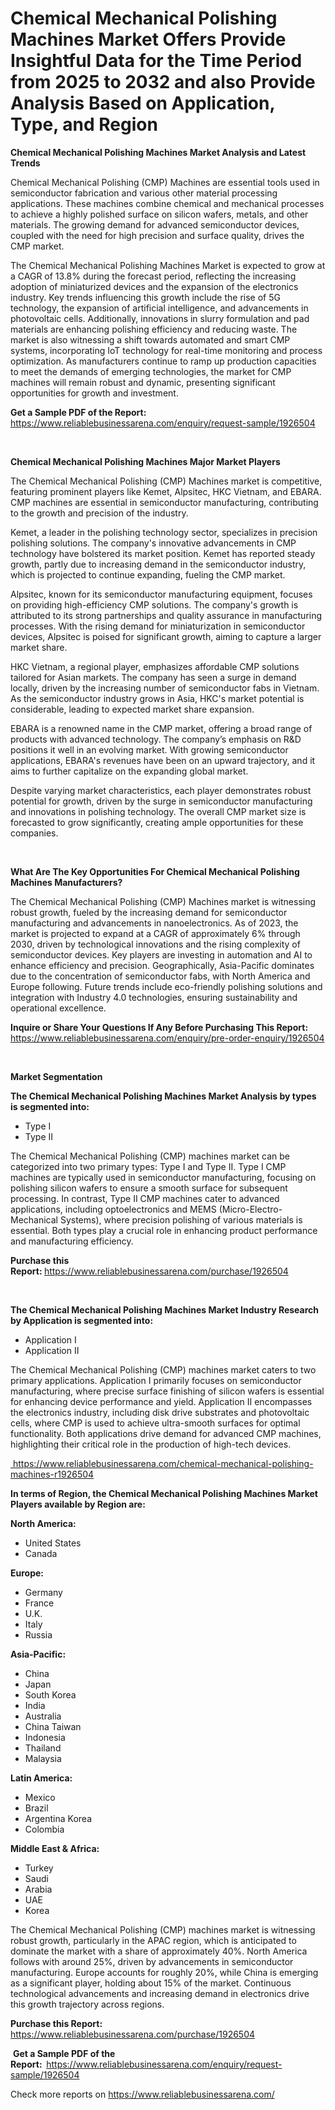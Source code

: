 <p><h1>Chemical Mechanical Polishing Machines Market Offers Provide Insightful Data for the Time Period from 2025 to 2032 and also Provide Analysis Based on Application, Type, and Region</h1></p><p><strong>Chemical Mechanical Polishing Machines Market Analysis and Latest Trends</strong></p>
<p><p>Chemical Mechanical Polishing (CMP) Machines are essential tools used in semiconductor fabrication and various other material processing applications. These machines combine chemical and mechanical processes to achieve a highly polished surface on silicon wafers, metals, and other materials. The growing demand for advanced semiconductor devices, coupled with the need for high precision and surface quality, drives the CMP market.</p><p>The Chemical Mechanical Polishing Machines Market is expected to grow at a CAGR of 13.8% during the forecast period, reflecting the increasing adoption of miniaturized devices and the expansion of the electronics industry. Key trends influencing this growth include the rise of 5G technology, the expansion of artificial intelligence, and advancements in photovoltaic cells. Additionally, innovations in slurry formulation and pad materials are enhancing polishing efficiency and reducing waste. The market is also witnessing a shift towards automated and smart CMP systems, incorporating IoT technology for real-time monitoring and process optimization. As manufacturers continue to ramp up production capacities to meet the demands of emerging technologies, the market for CMP machines will remain robust and dynamic, presenting significant opportunities for growth and investment.</p></p>
<p><strong>Get a Sample PDF of the Report:&nbsp;</strong> <a href="https://www.reliablebusinessarena.com/enquiry/request-sample/1926504?utm_campaign=3506&utm_medium=2&utm_source=Github&utm_content=ia&utm_term=28032025&utm_id=chemical-mechanical-polishing-machines">https://www.reliablebusinessarena.com/enquiry/request-sample/1926504</a></p>
<p>&nbsp;</p>
<p><strong>Chemical Mechanical Polishing Machines Major Market Players</strong></p>
<p><p>The Chemical Mechanical Polishing (CMP) Machines market is competitive, featuring prominent players like Kemet, Alpsitec, HKC Vietnam, and EBARA. CMP machines are essential in semiconductor manufacturing, contributing to the growth and precision of the industry.</p><p>Kemet, a leader in the polishing technology sector, specializes in precision polishing solutions. The company's innovative advancements in CMP technology have bolstered its market position. Kemet has reported steady growth, partly due to increasing demand in the semiconductor industry, which is projected to continue expanding, fueling the CMP market.</p><p>Alpsitec, known for its semiconductor manufacturing equipment, focuses on providing high-efficiency CMP solutions. The company's growth is attributed to its strong partnerships and quality assurance in manufacturing processes. With the rising demand for miniaturization in semiconductor devices, Alpsitec is poised for significant growth, aiming to capture a larger market share.</p><p>HKC Vietnam, a regional player, emphasizes affordable CMP solutions tailored for Asian markets. The company has seen a surge in demand locally, driven by the increasing number of semiconductor fabs in Vietnam. As the semiconductor industry grows in Asia, HKC's market potential is considerable, leading to expected market share expansion.</p><p>EBARA is a renowned name in the CMP market, offering a broad range of products with advanced technology. The company’s emphasis on R&D positions it well in an evolving market. With growing semiconductor applications, EBARA's revenues have been on an upward trajectory, and it aims to further capitalize on the expanding global market.</p><p>Despite varying market characteristics, each player demonstrates robust potential for growth, driven by the surge in semiconductor manufacturing and innovations in polishing technology. The overall CMP market size is forecasted to grow significantly, creating ample opportunities for these companies.</p></p>
<p>&nbsp;</p>
<p><strong>What Are The Key Opportunities For Chemical Mechanical Polishing Machines Manufacturers?</strong></p>
<p><p>The Chemical Mechanical Polishing (CMP) Machines market is witnessing robust growth, fueled by the increasing demand for semiconductor manufacturing and advancements in nanoelectronics. As of 2023, the market is projected to expand at a CAGR of approximately 6% through 2030, driven by technological innovations and the rising complexity of semiconductor devices. Key players are investing in automation and AI to enhance efficiency and precision. Geographically, Asia-Pacific dominates due to the concentration of semiconductor fabs, with North America and Europe following. Future trends include eco-friendly polishing solutions and integration with Industry 4.0 technologies, ensuring sustainability and operational excellence.</p></p>
<p><strong>Inquire or Share Your Questions If Any Before Purchasing This Report:</strong> <a href="https://www.reliablebusinessarena.com/enquiry/pre-order-enquiry/1926504?utm_campaign=3506&utm_medium=2&utm_source=Github&utm_content=ia&utm_term=28032025&utm_id=chemical-mechanical-polishing-machines">https://www.reliablebusinessarena.com/enquiry/pre-order-enquiry/1926504</a></p>
<p>&nbsp;</p>
<p><strong>Market Segmentation</strong></p>
<p><strong>The Chemical Mechanical Polishing Machines Market Analysis by types is segmented into:</strong></p>
<p><ul><li>Type I</li><li>Type II</li></ul></p>
<p><p>The Chemical Mechanical Polishing (CMP) machines market can be categorized into two primary types: Type I and Type II. Type I CMP machines are typically used in semiconductor manufacturing, focusing on polishing silicon wafers to ensure a smooth surface for subsequent processing. In contrast, Type II CMP machines cater to advanced applications, including optoelectronics and MEMS (Micro-Electro-Mechanical Systems), where precision polishing of various materials is essential. Both types play a crucial role in enhancing product performance and manufacturing efficiency.</p></p>
<p><strong>Purchase this Report:&nbsp;</strong><a href="https://www.reliablebusinessarena.com/purchase/1926504?utm_campaign=3506&utm_medium=2&utm_source=Github&utm_content=ia&utm_term=28032025&utm_id=chemical-mechanical-polishing-machines">https://www.reliablebusinessarena.com/purchase/1926504</a></p>
<p>&nbsp;</p>
<p><strong>The Chemical Mechanical Polishing Machines Market Industry Research by Application is segmented into:</strong></p>
<p><ul><li>Application I</li><li>Application II</li></ul></p>
<p><p>The Chemical Mechanical Polishing (CMP) machines market caters to two primary applications. Application I primarily focuses on semiconductor manufacturing, where precise surface finishing of silicon wafers is essential for enhancing device performance and yield. Application II encompasses the electronics industry, including disk drive substrates and photovoltaic cells, where CMP is used to achieve ultra-smooth surfaces for optimal functionality. Both applications drive demand for advanced CMP machines, highlighting their critical role in the production of high-tech devices.</p></p>
<p><a href="https://www.reliablebusinessarena.com/chemical-mechanical-polishing-machines-r1926504?utm_campaign=3506&utm_medium=2&utm_source=Github&utm_content=ia&utm_term=28032025&utm_id=chemical-mechanical-polishing-machines">&nbsp;https://www.reliablebusinessarena.com/chemical-mechanical-polishing-machines-r1926504</a></p>
<p><strong>In terms of Region, the Chemical Mechanical Polishing Machines Market Players available by Region are:</strong></p>
<p>
    <p> <strong> North America: </strong>
        <ul>
            <li>United States</li>
            <li>Canada</li>
        </ul>
        </p> 
    <p> <strong> Europe: </strong>
        <ul>
            <li>Germany</li>
            <li>France</li>
            <li>U.K.</li>
            <li>Italy</li>
            <li>Russia</li>
        </ul>
        </p> 
    <p> <strong> Asia-Pacific: </strong>
        <ul>
            <li>China</li>
            <li>Japan</li>
            <li>South Korea</li>
            <li>India</li>
            <li>Australia</li>
            <li>China Taiwan</li>
            <li>Indonesia</li>
            <li>Thailand</li>
            <li>Malaysia</li>
        </ul>
        </p> 
    <p> <strong> Latin America: </strong>
        <ul>
            <li>Mexico</li>
            <li>Brazil</li>
            <li>Argentina Korea</li>
            <li>Colombia</li>
        </ul>
        </p> 
    <p> <strong> Middle East & Africa: </strong>
        <ul>
            <li>Turkey</li>
            <li>Saudi</li>
            <li>Arabia</li>
            <li>UAE</li>
            <li>Korea</li>
        </ul>
    </p>
    </p>
<p><p>The Chemical Mechanical Polishing (CMP) machines market is witnessing robust growth, particularly in the APAC region, which is anticipated to dominate the market with a share of approximately 40%. North America follows with around 25%, driven by advancements in semiconductor manufacturing. Europe accounts for roughly 20%, while China is emerging as a significant player, holding about 15% of the market. Continuous technological advancements and increasing demand in electronics drive this growth trajectory across regions.</p></p>
<p><strong>Purchase this Report: </strong><a href="https://www.reliablebusinessarena.com/purchase/1926504?utm_campaign=3506&utm_medium=2&utm_source=Github&utm_content=ia&utm_term=28032025&utm_id=chemical-mechanical-polishing-machines">https://www.reliablebusinessarena.com/purchase/1926504</a></p>
<p>&nbsp;<strong>Get a Sample PDF of the Report:&nbsp;&nbsp;</strong><a href="https://www.reliablebusinessarena.com/enquiry/request-sample/1926504?utm_campaign=3506&utm_medium=2&utm_source=Github&utm_content=ia&utm_term=28032025&utm_id=chemical-mechanical-polishing-machines">https://www.reliablebusinessarena.com/enquiry/request-sample/1926504</a></p>
<p><strong></strong></p>
<p>Check more reports on <a href="https://www.reliablebusinessarena.com/?utm_campaign=3506&utm_medium=2&utm_source=Github&utm_content=ia&utm_term=28032025&utm_id=chemical-mechanical-polishing-machines">https://www.reliablebusinessarena.com/</a></p>